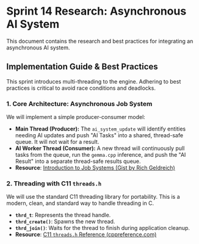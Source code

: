 # Sprint 14 Research: Asynchronous AI System

This document contains the research and best practices for integrating an asynchronous AI system.

## Implementation Guide & Best Practices

This sprint introduces multi-threading to the engine. Adhering to best practices is critical to avoid race conditions and deadlocks.

### 1. Core Architecture: Asynchronous Job System

We will implement a simple producer-consumer model:
-   **Main Thread (Producer):** The `ai_system_update` will identify entities needing AI updates and push "AI Tasks" into a shared, thread-safe queue. It will not wait for a result.
-   **AI Worker Thread (Consumer):** A new thread will continuously pull tasks from the queue, run the `gemma.cpp` inference, and push the "AI Result" into a separate thread-safe results queue.
-   **Resource**: [Introduction to Job Systems (Gist by Rich Geldreich)](https://gist.github.com/richgel999/6955960)

### 2. Threading with C11 `threads.h`

We will use the standard C11 threading library for portability. This is a modern, clean, and standard way to handle threading in C.
-   **`thrd_t`**: Represents the thread handle.
-   **`thrd_create()`**: Spawns the new thread.
-   **`thrd_join()`**: Waits for the thread to finish during application cleanup.
-   **Resource**: [C11 `threads.h` Reference (cppreference.com)](https://en.cppreference.com/w/c/thread)
